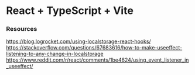 # React + TypeScript + Vite

### Resources 
https://blog.logrocket.com/using-localstorage-react-hooks/
https://stackoverflow.com/questions/67683616/how-to-make-useeffect-listening-to-any-change-in-localstorage
https://www.reddit.com/r/react/comments/1be4624/using_event_listener_in_useeffect/
